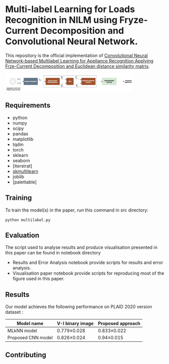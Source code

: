 

# Multi-label Learning for Loads Recognition in NILM using Fryze-Current Decomposition and Convolutional Neural Network.

This repository is the official implementation of [Convolutional Neural Network-based Multilabel Learning for  Appliance Recognition  Applying Frze-Current Decomposition and Euclidean distance similarity matrix](). 

<img src="block.png" width="80%" height="50%">


## Requirements

- python
- numpy
- scipy
- pandas
- matplotlib
- tqdm
- torch
- sklearn
- seaborn
- [iterstrat]
- [skmultilearn]()
- joblib
- [palettable]
  


## Training

To train the model(s) in the paper, run this command in src directory:

```train
python multilabel.py
```


## Evaluation

The script used to analyse results and produce visualisation presented in this paper can be found in notebook directory
 
 - Results and Error Analysis notebook provide scripts for results and error analysis.
 - Visualisation paper notebook provide scripts for reproducing most of the figure used in this paper.


## Results

Our model achieves the following performance on PLAID 2020 version dataset :



| Model name         | V-I binary image  | Proposed approach |
| ------------------ |---------------- | -------------- |
| MLkNN  model |     0.779±0.028        |      0.833±0.022      |
| Proposed CNN model  |     0.826±0.024         |      0.94±0.015       |



## Contributing

